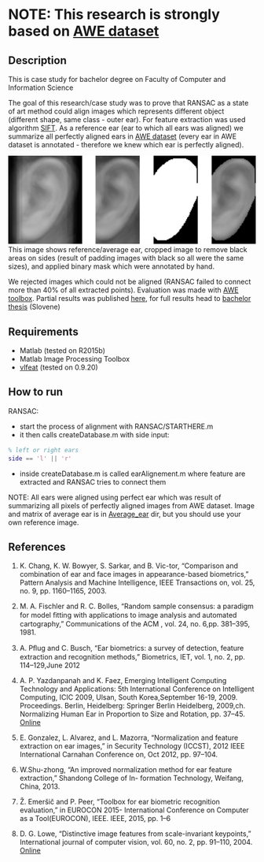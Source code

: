 # NOTE: This research is strongly based on [AWE dataset](http://awe.fri.uni-lj.si/)
## Description
This is case study for bachelor degree on Faculty of Computer and Information Science

The goal of this research/case study was to prove that RANSAC as a state of art method could align images which represents different object (different shape, same class - outer ear). For feature extraction was used algorithm [SIFT](http://www.vlfeat.org/overview/sift.html). As a reference ear (ear to which all ears was aligned) we summarize all perfectly aligned ears in [AWE dataset](http://awe.fri.uni-lj.si/) (every ear in AWE dataset is annotated - therefore we knew which ear is perfectly aligned). 

![Reference/Average ear image](https://github.com/metodribic/ear-alignment-ransac/blob/master/Average_ear/reference-ear.png "Reference/Average ear image")
This image shows reference/average ear, cropped image to remove black areas on sides (result of padding images with black so all were the same sizes), and applied binary mask which were annotated by hand.

We rejected images which could not be aligned (RANSAC failed to connect more than 40% of all extracted points). Evaluation was made with [AWE toolbox](http://awe.fri.uni-lj.si/). Partial results was published [here](https://www.researchgate.net/publication/308618674_Influence_of_Alignment_on_Ear_Recognition_Case_Study_on_AWE_Dataset), for full results head to [bachelor thesis](http://eprints.fri.uni-lj.si/3674/1/63110173-METOD_RIBI%C4%8C-Vpliv_poravnave_na_uspe%C5%A1nost_razpoznavanja_uhljev-1.pdf) (Slovene)

## Requirements
- Matlab (tested on R2015b)
- Matlab Image Processing Toolbox
- [vlfeat](http://www.vlfeat.org/) (tested on 0.9.20)


## How to run
RANSAC:
- start the process of alignment with RANSAC/STARTHERE.m
- it then calls createDatabase.m with side input:
```matlab
% left or right ears
side == 'l' || 'r'
```
- inside createDatabase.m is called earAlignement.m where feature are extracted and RANSAC tries to connect them

NOTE: All ears were aligned using perfect ear which was result of summarizing all pixels of perfectly aligned images from AWE dataset. Image and matrix of average ear is in [Average_ear](https://github.com/metodribic/ear-alignment-ransac/tree/master/Average_ear) dir, but you should use your own reference image.

## References

1. K. Chang, K. W. Bowyer, S. Sarkar, and B. Vic-tor, “Comparison and combination of ear and face images in appearance-based biometrics,” Pattern Analysis and Machine Intelligence, IEEE Transactions on, vol. 25, no. 9, pp. 1160–1165, 2003.

2. M. A. Fischler and R. C. Bolles, “Random sample consensus: a paradigm for model ﬁtting with applications to image analysis and automated cartography,” Communications of the ACM , vol. 24, no. 6,pp. 381–395, 1981.

3. A. Pﬂug and C. Busch, “Ear biometrics: a survey of detection, feature extraction and recognition methods,” Biometrics, IET, vol. 1, no. 2, pp. 114–129,June 2012

4. A. P. Yazdanpanah and K. Faez, Emerging Intelligent Computing Technology and Applications: 5th International Conference on Intelligent Computing, ICIC 2009, Ulsan, South Korea,September 16-19, 2009. Proceedings. Berlin, Heidelberg: Springer Berlin Heidelberg, 2009,ch. Normalizing Human Ear in Proportion to Size and Rotation, pp. 37–45. [Online](http://dx.doi.org/10.1007/978-3-642-04070-2_5)

5. E. Gonzalez, L. Alvarez, and L. Mazorra, “Normalization and feature extraction on ear images,” in Security Technology (ICCST), 2012 IEEE International Carnahan Conference on, Oct 2012, pp. 97–104.

6. W.Shu-zhong, “An improved normalization method for ear feature extraction,” Shandong College of In- formation Technology, Weifang, China, 2013.

7. Ž. Emeršič and P. Peer, “Toolbox for ear biometric recognition evaluation,” in EUROCON 2015- International Conference on Computer as a Tool(EUROCON), IEEE. IEEE, 2015, pp. 1–6

8. D. G. Lowe, “Distinctive image features from scale-invariant keypoints,” International journal of computer vision, vol. 60, no. 2, pp. 91–110, 2004. [Online](http://www.cs.ubc.ca/~lowe/papers/ijcv04.pdf)
